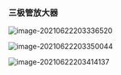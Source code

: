 <!--
title: 01-三极管
sort:
-->

### 三极管放大器

![image-20210622203336520](https://img-1257284600.cos.ap-beijing.myqcloud.com/2021/20210622203336.png)

![image-20210622203350044](https://img-1257284600.cos.ap-beijing.myqcloud.com/2021/20210622203350.png)

![image-20210622203414137](https://img-1257284600.cos.ap-beijing.myqcloud.com/2021/20210622203414.png)
